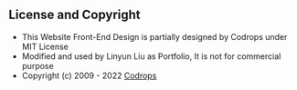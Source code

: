## License and Copyright
- This Website Front-End Design is partially designed by Codrops under MIT License
- Modified and used by Linyun Liu as Portfolio, It is not for commercial purpose
- Copyright (c) 2009 - 2022 [Codrops](https://tympanus.net/codrops)